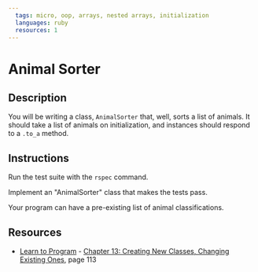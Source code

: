 ```yaml
---
  tags: micro, oop, arrays, nested arrays, initialization
  languages: ruby
  resources: 1
---
```


# Animal Sorter

## Description

You will be writing a class, `AnimalSorter` that, well, sorts a list of animals. It should
take a list of animals on initialization, and instances should respond to a `.to_a` method.

## Instructions

Run the test suite with the `rspec` command.

Implement an "AnimalSorter" class that makes the tests pass.

Your program can have a pre-existing list of animal classifications.
## Resources
* [Learn to Program](http://books.flatironschool.com/books/43) - [Chapter 13: Creating New Classes, Changing Existing Ones](http://books.flatironschool.com/books/43), page 113
